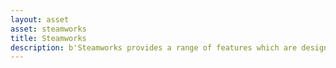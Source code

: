 ```yaml
---
layout: asset
asset: steamworks
title: Steamworks
description: b'Steamworks provides a range of features which are designed to help ship your application or game on Steam in an efficient manner.'
---
```

